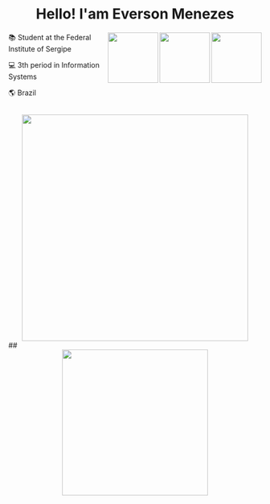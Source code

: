 <div align="center">
   <h1>
     Hello! I'am Everson Menezes 
      </h1>
</div>

####

<div>  
 <img src="https://media2.giphy.com/media/v1.Y2lkPTc5MGI3NjExODFkOGMxMjc2NWVmOTdhOGI5ZTJlOTE0ZmM2M2RiYjdjNWVjOGRkMCZjdD1n/bGgsc5mWoryfgKBx1u/giphy.gif" min-width="300px"   max-width="300px" width="100px" align="right"/>
   <img src="https://media2.giphy.com/media/v1.Y2lkPTc5MGI3NjExODFkOGMxMjc2NWVmOTdhOGI5ZTJlOTE0ZmM2M2RiYjdjNWVjOGRkMCZjdD1n/bGgsc5mWoryfgKBx1u/giphy.gif" min-width="300px"   max-width="300px" width="100px" align="right"/>
   <img src="https://media2.giphy.com/media/v1.Y2lkPTc5MGI3NjExODFkOGMxMjc2NWVmOTdhOGI5ZTJlOTE0ZmM2M2RiYjdjNWVjOGRkMCZjdD1n/bGgsc5mWoryfgKBx1u/giphy.gif" min-width="300px"   max-width="300px" width="100px" align="right"/>
<p>📚 Student at the Federal Institute of Sergipe</p>
<p>💻 3th period in Information Systems</p>
<p>🌎 Brazil</p>
</div>
 

## 

 <div align="center">
    <img src="http://github-readme-streak-stats.herokuapp.com?user=Everson-s8&theme=dracula&hide_border=true" width="450" />
</div>
## 

<div align="center">
    <img height="290em" src="https://github-readme-activity-graph.cyclic.app/graph?username=Everson-s8&theme=dracula&hide_border=true&radius=500">
</div>

